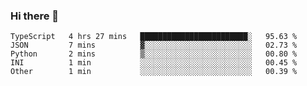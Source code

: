 ### Hi there 👋

<!--START_SECTION:waka-->

```text
TypeScript   4 hrs 27 mins   ████████████████████████░   95.63 %
JSON         7 mins          ▓░░░░░░░░░░░░░░░░░░░░░░░░   02.73 %
Python       2 mins          ▒░░░░░░░░░░░░░░░░░░░░░░░░   00.80 %
INI          1 min           ░░░░░░░░░░░░░░░░░░░░░░░░░   00.45 %
Other        1 min           ░░░░░░░░░░░░░░░░░░░░░░░░░   00.39 %
```

<!--END_SECTION:waka-->

<!--
**arlenxuzj/arlenxuzj** is a ✨ _special_ ✨ repository because its `README.md` (this file) appears on your GitHub profile.

Here are some ideas to get you started:

- 🔭 I’m currently working on ...
- 🌱 I’m currently learning ...
- 👯 I’m looking to collaborate on ...
- 🤔 I’m looking for help with ...
- 💬 Ask me about ...
- 📫 How to reach me: ...
- 😄 Pronouns: ...
- ⚡ Fun fact: ...
-->
